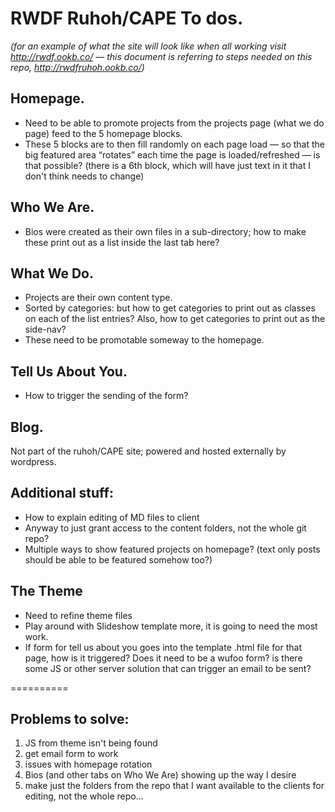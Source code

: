 # RWDF Ruhoh/CAPE To dos.
_(for an example of what the site will look like when all working visit http://rwdf.ookb.co/ — this document is referring to steps needed on this repo, http://rwdfruhoh.ookb.co/)_

## Homepage.
- Need to be able to promote projects from the projects page (what we do page) feed to the 5 homepage blocks.
- These 5 blocks are to then fill randomly on each page load — so that the big featured area “rotates” each time the page is loaded/refreshed — is that possible? (there is a 6th block, which will have just text in it that I don't think needs to change)

## Who We Are.
- Bios were created as their own files in a sub-directory; how to make these print out as a list inside the last tab here?

## What We Do.
- Projects are their own content type.
- Sorted by categories: but how to get categories to print out as classes on each of the list entries? Also, how to get categories to print out as the side-nav?
- These need to be promotable someway to the homepage.

## Tell Us About You.
- How to trigger the sending of the form?

## Blog.
Not part of the ruhoh/CAPE site; powered and hosted externally by wordpress.

## Additional stuff:
- How to explain editing of MD files to client
- Anyway to just grant access to the content folders, not the whole git repo?
- Multiple ways to show featured projects on homepage? (text only posts should be able to be featured somehow too?)

## The Theme
- Need to refine theme files
- Play around with Slideshow template more, it is going to need the most work.
- If form for tell us about you goes into the template .html file for that page, how is it triggered? Does it need to be a wufoo form? is there some JS or other server solution that can trigger an email to be sent?

==========

## Problems to solve:

1. JS from theme isn't being found
2. get email form to work
3. issues with homepage rotation
4. Bios (and other tabs on Who We Are) showing up the way I desire
5. make just the folders from the repo that I want available to the clients for editing, not the whole repo...